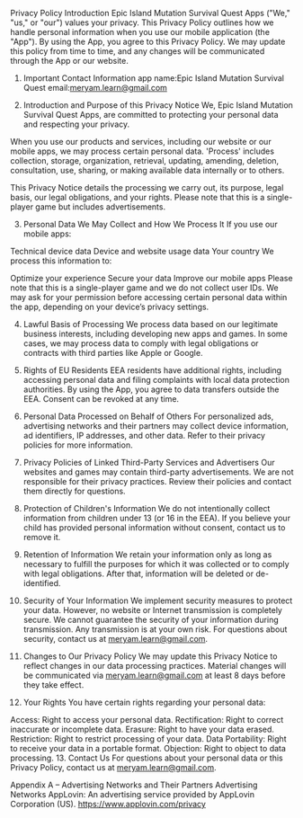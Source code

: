 Privacy Policy
Introduction
Epic Island Mutation Survival Quest Apps ("We," "us," or "our") values your privacy. This Privacy Policy outlines how we handle personal information when you use our mobile application (the "App"). By using the App, you agree to this Privacy Policy. We may update this policy from time to time, and any changes will be communicated through the App or our website.

1. Important Contact Information
app name:Epic Island Mutation Survival Quest
email:meryam.learn@gmail.com

3. Introduction and Purpose of this Privacy Notice
We, Epic Island Mutation Survival Quest Apps, are committed to protecting your personal data and respecting your privacy.

When you use our products and services, including our website <domain> or our mobile apps, we may process certain personal data. 'Process' includes collection, storage, organization, retrieval, updating, amending, deletion, consultation, use, sharing, or making available data internally or to others.

This Privacy Notice details the processing we carry out, its purpose, legal basis, our legal obligations, and your rights. Please note that this is a single-player game but includes advertisements.

3. Personal Data We May Collect and How We Process It
If you use our mobile apps:

Technical device data
Device and website usage data
Your country
We process this information to:

Optimize your experience
Secure your data
Improve our mobile apps
Please note that this is a single-player game and we do not collect user IDs. We may ask for your permission before accessing certain personal data within the app, depending on your device’s privacy settings.

4. Lawful Basis of Processing
We process data based on our legitimate business interests, including developing new apps and games. In some cases, we may process data to comply with legal obligations or contracts with third parties like Apple or Google.

5. Rights of EU Residents
EEA residents have additional rights, including accessing personal data and filing complaints with local data protection authorities. By using the App, you agree to data transfers outside the EEA. Consent can be revoked at any time.

6. Personal Data Processed on Behalf of Others
For personalized ads, advertising networks and their partners may collect device information, ad identifiers, IP addresses, and other data. Refer to their privacy policies for more information.

7. Privacy Policies of Linked Third-Party Services and Advertisers
Our websites and games may contain third-party advertisements. We are not responsible for their privacy practices. Review their policies and contact them directly for questions.

8. Protection of Children's Information
We do not intentionally collect information from children under 13 (or 16 in the EEA). If you believe your child has provided personal information without consent, contact us to remove it.

9. Retention of Information
We retain your information only as long as necessary to fulfill the purposes for which it was collected or to comply with legal obligations. After that, information will be deleted or de-identified.

10. Security of Your Information
We implement security measures to protect your data. However, no website or Internet transmission is completely secure. We cannot guarantee the security of your information during transmission. Any transmission is at your own risk. For questions about security, contact us at meryam.learn@gmail.com.

11. Changes to Our Privacy Policy
We may update this Privacy Notice to reflect changes in our data processing practices. Material changes will be communicated via meryam.learn@gmail.com at least 8 days before they take effect.

12. Your Rights
You have certain rights regarding your personal data:

Access: Right to access your personal data.
Rectification: Right to correct inaccurate or incomplete data.
Erasure: Right to have your data erased.
Restriction: Right to restrict processing of your data.
Data Portability: Right to receive your data in a portable format.
Objection: Right to object to data processing.
13. Contact Us
For questions about your personal data or this Privacy Policy, contact us at meryam.learn@gmail.com.

Appendix A – Advertising Networks and Their Partners
Advertising Networks
AppLovin: An advertising service provided by AppLovin Corporation (US). https://www.applovin.com/privacy

